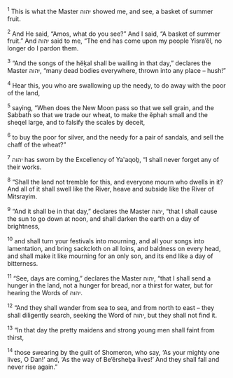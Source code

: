 <sup>1</sup> This is what the Master יהוה showed me, and see, a basket of summer fruit.

<sup>2</sup> And He said, “Amos, what do you see?” And I said, “A basket of summer fruit.” And יהוה said to me, “The end has come upon my people Yisra’ĕl, no longer do I pardon them.

<sup>3</sup> “And the songs of the hĕḵal shall be wailing in that day,” declares the Master יהוה, “many dead bodies everywhere, thrown into any place – hush!”

<sup>4</sup> Hear this, you who are swallowing up the needy, to do away with the poor of the land,

<sup>5</sup> saying, “When does the New Moon pass so that we sell grain, and the Sabbath so that we trade our wheat, to make the ĕphah small and the sheqel large, and to falsify the scales by deceit,

<sup>6</sup> to buy the poor for silver, and the needy for a pair of sandals, and sell the chaff of the wheat?”

<sup>7</sup> יהוה has sworn by the Excellency of Ya‛aqoḇ, “I shall never forget any of their works.

<sup>8</sup> “Shall the land not tremble for this, and everyone mourn who dwells in it? And all of it shall swell like the River, heave and subside like the River of Mitsrayim.

<sup>9</sup> “And it shall be in that day,” declares the Master יהוה, “that I shall cause the sun to go down at noon, and shall darken the earth on a day of brightness,

<sup>10</sup> and shall turn your festivals into mourning, and all your songs into lamentation, and bring sackcloth on all loins, and baldness on every head, and shall make it like mourning for an only son, and its end like a day of bitterness.

<sup>11</sup> “See, days are coming,” declares the Master יהוה, “that I shall send a hunger in the land, not a hunger for bread, nor a thirst for water, but for hearing the Words of יהוה.

<sup>12</sup> “And they shall wander from sea to sea, and from north to east – they shall diligently search, seeking the Word of יהוה, but they shall not find it.

<sup>13</sup> “In that day the pretty maidens and strong young men shall faint from thirst,

<sup>14</sup> those swearing by the guilt of Shomeron, who say, ‘As your mighty one lives, O Dan!’ and, ‘As the way of Be’ĕrsheḇa lives!’ And they shall fall and never rise again.”

